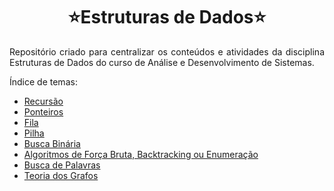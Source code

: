 <h1 align="center"> ⭐Estruturas de Dados⭐ </h1>

<p align="justify">Repositório criado para centralizar os conteúdos e atividades da disciplina Estruturas de Dados do curso de Análise e Desenvolvimento de Sistemas.</p>

Índice de temas:

* [Recursão](https://github.com/Jennyads/Estrutura_de_Dados/blob/main/Recurs%C3%A3o.md)
* [Ponteiros](https://github.com/Jennyads/Estrutura_de_Dados/blob/main/Ponteiros.md)
* [Fila](https://github.com/Jennyads/Estrutura_de_Dados/blob/main/Fila.md)
* [Pilha](https://github.com/Jennyads/Estrutura_de_Dados/blob/main/Pilha.md)
* [Busca Binária](https://github.com/Jennyads/Estrutura_de_Dados/blob/main/Busca_Bin%C3%A1ria.md)
* [Algoritmos de Força Bruta, Backtracking ou Enumeração](https://github.com/Jennyads/Estrutura_de_Dados/blob/main/Algoritmo_For%C3%A7a_Bruta.md)
* [Busca de Palavras](https://github.com/Jennyads/Estrutura_de_Dados/blob/main/Busca_Palavras.md)
* [Teoria dos Grafos](https://github.com/Jennyads/Estrutura_de_Dados/blob/main/Teoria_dos_Grafos.md)

